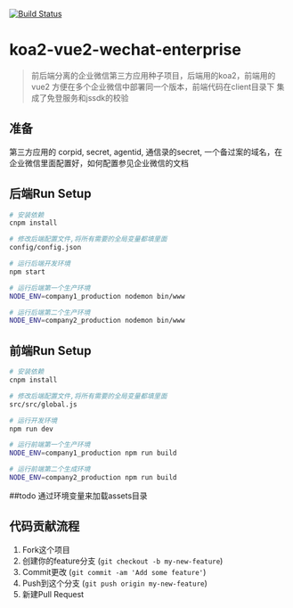 [![Build Status](https://travis-ci.org/yaonie084/koa2-vue2-wechat-enterprise.svg?branch=master)](https://travis-ci.org/yaonie084/koa2-vue2-wechat-enterprise)

# koa2-vue2-wechat-enterprise

> 前后端分离的企业微信第三方应用种子项目，后端用的koa2，前端用的vue2
> 方便在多个企业微信中部署同一个版本，前端代码在client目录下
> 集成了免登服务和jssdk的校验

## 准备
第三方应用的 corpid, secret, agentid, 通信录的secret, 一个备过案的域名，在企业微信里面配置好，如何配置参见企业微信的文档

## 后端Run Setup

``` bash
# 安装依赖
cnpm install

# 修改后端配置文件,将所有需要的全局变量都填里面
config/config.json

# 运行后端开发环境
npm start

# 运行后端第一个生产环境
NODE_ENV=company1_production nodemon bin/www

# 运行后端第二个生产环境
NODE_ENV=company2_production nodemon bin/www
```


## 前端Run Setup

``` bash
# 安装依赖
cnpm install

# 修改后端配置文件,将所有需要的全局变量都填里面
src/src/global.js

# 运行开发环境
npm run dev

# 运行前端第一个生产环境
NODE_ENV=company1_production npm run build

# 运行前端第二个生成环境
NODE_ENV=company2_production npm run build
```

##todo
通过环境变量来加载assets目录

## 代码贡献流程

1. Fork这个项目
2. 创建你的feature分支 (`git checkout -b my-new-feature`)
3. Commit更改 (`git commit -am 'Add some feature'`)
4. Push到这个分支 (`git push origin my-new-feature`)
5. 新建Pull Request